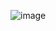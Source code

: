 ![image](https://github.com/Abiji-2020/DSA-Cracker/assets/145255212/c5ba7f72-cfd0-41cf-a347-ebb9878a7633)
